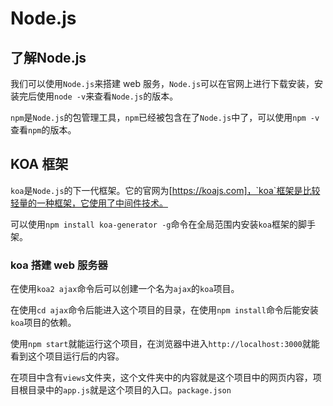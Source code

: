 # Node.js

## 了解Node.js

我们可以使用`Node.js`来搭建 web 服务，`Node.js`可以在官网上进行下载安装，安装完后使用`node -v`来查看`Node.js`的版本。

`npm`是`Node.js`的包管理工具，`npm`已经被包含在了`Node.js`中了，可以使用`npm -v`查看`npm`的版本。

## KOA 框架

`koa`是`Node.js`的下一代框架。它的官网为[https://koajs.com]，`koa`框架是比较轻量的一种框架，它使用了中间件技术。

可以使用`npm install koa-generator -g`命令在全局范围内安装`koa`框架的脚手架。

### koa 搭建 web 服务器

在使用`koa2 ajax`命令后可以创建一个名为`ajax`的`koa`项目。

在使用`cd ajax`命令后能进入这个项目的目录，在使用`npm install`命令后能安装`koa`项目的依赖。

使用`npm start`就能运行这个项目，在浏览器中进入`http://localhost:3000`就能看到这个项目运行后的内容。

在项目中含有`views`文件夹，这个文件夹中的内容就是这个项目中的网页内容，项目根目录中的`app.js`就是这个项目的入口。`package.json`